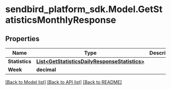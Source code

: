 
# sendbird_platform_sdk.Model.GetStatisticsMonthlyResponse

## Properties

Name | Type | Description | Notes
------------ | ------------- | ------------- | -------------
**Statistics** | [**List&lt;GetStatisticsDailyResponseStatistics&gt;**](GetStatisticsDailyResponseStatistics.md) |  | [optional] 
**Week** | **decimal** |  | [optional] 

[[Back to Model list]](../README.md#documentation-for-models)
[[Back to API list]](../README.md#documentation-for-api-endpoints)
[[Back to README]](../README.md)

